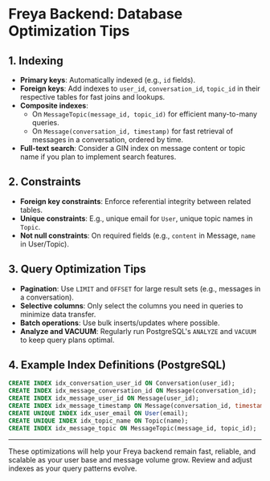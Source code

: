 # Freya Backend: Database Optimization Tips

## 1. Indexing
- **Primary keys**: Automatically indexed (e.g., `id` fields).
- **Foreign keys**: Add indexes to `user_id`, `conversation_id`, `topic_id` in their respective tables for fast joins and lookups.
- **Composite indexes**:
  - On `MessageTopic(message_id, topic_id)` for efficient many-to-many queries.
  - On `Message(conversation_id, timestamp)` for fast retrieval of messages in a conversation, ordered by time.
- **Full-text search**: Consider a GIN index on message content or topic name if you plan to implement search features.

## 2. Constraints
- **Foreign key constraints**: Enforce referential integrity between related tables.
- **Unique constraints**: E.g., unique email for `User`, unique topic names in `Topic`.
- **Not null constraints**: On required fields (e.g., `content` in Message, `name` in User/Topic).

## 3. Query Optimization Tips
- **Pagination**: Use `LIMIT` and `OFFSET` for large result sets (e.g., messages in a conversation).
- **Selective columns**: Only select the columns you need in queries to minimize data transfer.
- **Batch operations**: Use bulk inserts/updates where possible.
- **Analyze and VACUUM**: Regularly run PostgreSQL's `ANALYZE` and `VACUUM` to keep query plans optimal.

## 4. Example Index Definitions (PostgreSQL)
```sql
CREATE INDEX idx_conversation_user_id ON Conversation(user_id);
CREATE INDEX idx_message_conversation_id ON Message(conversation_id);
CREATE INDEX idx_message_user_id ON Message(user_id);
CREATE INDEX idx_message_timestamp ON Message(conversation_id, timestamp);
CREATE UNIQUE INDEX idx_user_email ON User(email);
CREATE UNIQUE INDEX idx_topic_name ON Topic(name);
CREATE INDEX idx_message_topic ON MessageTopic(message_id, topic_id);
```

---

These optimizations will help your Freya backend remain fast, reliable, and scalable as your user base and message volume grow. Review and adjust indexes as your query patterns evolve.
